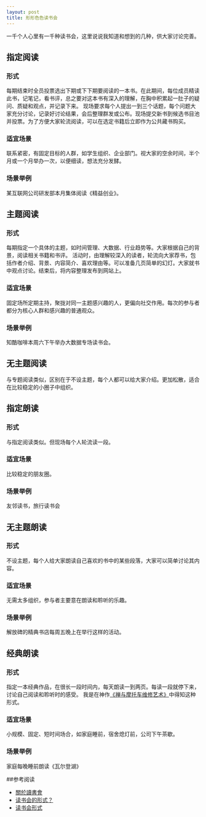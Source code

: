 ```yaml
---
layout: post
title: 形形色色读书会
---
```

一千个人心里有一千种读书会，这里说说我知道和想到的几种，供大家讨论完善。

## 指定阅读
### 形式
每期结束时全员投票选出下期或下下期要阅读的一本书。在此期间，每位成员精读此书，记笔记，看书评，总之要对这本书有深入的理解，在胸中积累起一肚子的疑问、质疑和观点，并记录下来。
现场要求每个人提出一到三个话题，每个问题大家充分讨论，记录好讨论结果，会后整理群发或公布。现场提交新书到候选书目池并投票。为了方便大家轮流阅读，可以在选定书籍后立即作为公共藏书购买。
### 适宜场景
联系紧密，有固定目标的人群，如学生组织、企业部门。视大家的空余时间，半个月或一个月举办一次，以便细读，想法充分发酵。
### 场景举例
某互联网公司研发部本月集体阅读《精益创业》。

## 主题阅读
### 形式
每期指定一个具体的主题，如时间管理、大数据、行业趋势等。大家根据自己的背景，阅读相关书籍和书评。
活动时，由理解较深入的读者，轮流向大家荐书，包括作者介绍、背景、内容简介、喜欢理由等。可以准备几页简单的幻灯。大家就书中观点讨论。结束后，将内容整理发布到网站上。
### 适宜场景
固定场所定期主持，聚拢对同一主题感兴趣的人，更偏向社交作用。每次的参与者都分为核心人群和感兴趣的普通观众。
### 场景举例
知酷咖啡本周六下午举办大数据专场读书会。

## 无主题阅读
与专题阅读类似，区别在于不设主题，每个人都可以给大家介绍。更加松散，适合在比较稳定的小圈子中组织。

## 指定朗读
### 形式
与指定阅读类似。但现场每个人轮流读一段。
### 适宜场景
比较稳定的朋友圈。
### 场景举例
友邻读书，旅行读书会

## 无主题朗读
### 形式
不设主题，每个人给大家朗读自己喜欢的书中的某些段落，大家可以简单讨论其内容。
### 适宜场景
无需太多组织，参与者主要意在朗读和聆听的乐趣。
### 场景举例
解放碑的精典书店每周五晚上在举行这样的活动。

## 经典朗读
### 形式
指定一本经典作品，在很长一段时间内，每天朗读一到两页。每读一段就停下来，讨论自己阅读和聆听时的感受。
我是在神作[《禅与摩托车维修艺术》](http://book.douban.com/subject/6811366/)中得知这种形式。
### 适宜场景
小规模、固定、短时间场合，如家庭睡前，宿舍熄灯前，公司下午茶歇。
### 场景举例
家庭每晚睡前朗读《瓦尔登湖》

##参考阅读
+ [關於讀書會](http://www.slideshare.net/xxc/about-book-club)
+ [读书会的形式？](http://www.douban.com/group/topic/13079395/)
+ [读书会形式](http://blog.sina.com.cn/s/blog_6764a0af0100zzgn.html)
